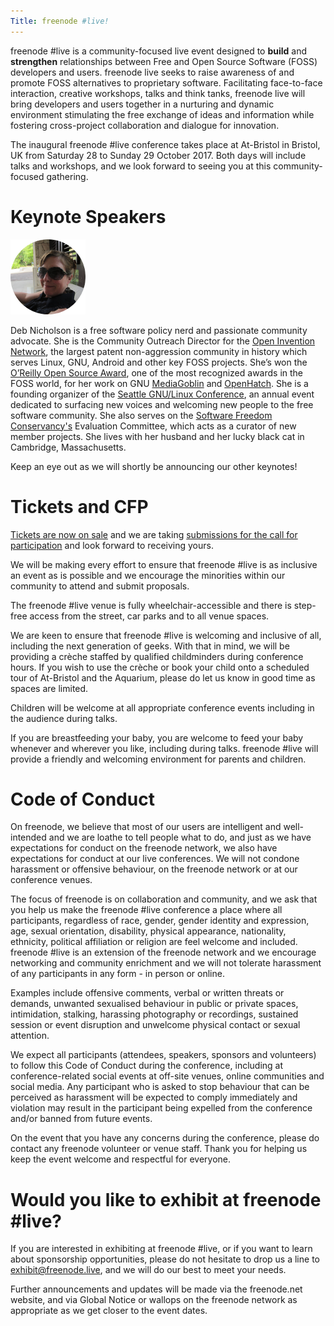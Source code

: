 ```yaml
---
Title: freenode #live!
---
```

freenode #live is a community-focused live event designed to **build** and **strengthen** relationships between Free and Open Source Software (FOSS) developers and users. freenode live seeks to raise awareness of and promote FOSS alternatives to proprietary software. Facilitating face-to-face interaction, creative workshops, talks and think tanks, freenode live will bring developers and users together in a nurturing and dynamic environment stimulating the free exchange of ideas and information while fostering cross-project collaboration and dialogue for innovation. 

The inaugural freenode #live conference takes place at At-Bristol in Bristol, UK from Saturday 28 to Sunday 29 October 2017. Both days will include talks and workshops, and we look forward to seeing you at this community-focused gathering.

# Keynote Speakers

![Deb Nicholson Bio Picture](/static/img/FNLIVEKN1-DebNicholson.png)

Deb Nicholson is a free software policy nerd and passionate community advocate. She is the Community Outreach Director for the [Open Invention Network](https://www.openinventionnetwork.com), the largest patent non-aggression community in history which serves Linux, GNU, Android and other key FOSS projects. She’s won the [O’Reilly Open Source Award](https://en.wikipedia.org/wiki/O%27Reilly_Open_Source_Award), one of the most recognized awards in the FOSS world, for her work on GNU [MediaGoblin](https://mediagoblin.org/) and [OpenHatch](https://openhatch.org/). She is a founding organizer of the [Seattle GNU/Linux Conference](https://seagl.org/), an annual event dedicated to surfacing new voices and welcoming new people to the free software community. She also serves on the [Software Freedom Conservancy's](https://sfconservancy.org/) Evaluation Committee, which acts as a curator of new member projects. She lives with her husband and her lucky black cat in Cambridge, Massachusetts.

Keep an eye out as we will shortly be announcing our other keynotes!

# Tickets and CFP

[Tickets are now on sale](https://freenode.live/conference/fn-live17/tickets) and we are taking [submissions for the call for participation](https://freenode.live/conference/fn-live17/program/proposal/new) and look forward to receiving yours.

We will be making every effort to ensure that freenode #live is as inclusive an event as is possible and we encourage the minorities within our community to attend and submit proposals.

The freenode #live venue is fully wheelchair-accessible and there is step-free access from the street, car parks and to all venue spaces.

We are keen to ensure that freenode #live is welcoming and inclusive of all, including the next generation of geeks. With that in mind, we will be providing a crèche staffed by qualified childminders during conference hours. If you wish to use the crèche or book your child onto a scheduled tour of At-Bristol and the Aquarium, please do let us know in good time as spaces are limited.

Children will be welcome at all appropriate conference events including in the audience during talks.

If you are breastfeeding your baby, you are welcome to feed your baby whenever and wherever you like, including during talks. freenode #live will provide a friendly and welcoming environment for parents and children.

# Code of Conduct

On freenode, we believe that most of our users are intelligent and well-intended and we are loathe to tell people what to do, and just as we have expectations for conduct on the freenode network, we also have expectations for conduct at our live conferences. We will not condone harassment or offensive behaviour, on the freenode network or at our conference venues. 

The focus of freenode is on collaboration and community, and we ask that you help us make the freenode #live conference a place where all participants, regardless of race, gender, gender identity and expression, age, sexual orientation, disability, physical appearance, nationality, ethnicity, political affiliation or religion are feel welcome and included. freenode #live is an extension of the freenode network and we encourage networking and community enrichment and we will not tolerate harassment of any participants in any form - in person or online.

Examples include offensive comments, verbal or written threats or demands, unwanted sexualised behaviour in public or private spaces, intimidation, stalking, harassing photography or recordings, sustained session or event disruption and unwelcome physical contact or sexual attention. 

We expect all participants (attendees, speakers, sponsors and volunteers) to follow this Code of Conduct during the conference, including at conference-related social events at off-site venues, online communities and social media. Any participant who is asked to stop behaviour that can be perceived as harassment will be expected to comply immediately and violation may result in the participant being expelled from the conference and/or banned from future events.

On the event that you have any concerns during the conference, please do contact any freenode volunteer or venue staff. Thank you for helping us keep the event welcome and respectful for everyone.


# Would you like to exhibit at freenode #live?

If you are interested in exhibiting at freenode #live, or if you want to learn about sponsorship opportunities, please do not hesitate to drop us a line to exhibit@freenode.live, and we will do our best to meet your needs.

Further announcements and updates will be made via the freenode.net website, and via Global Notice or wallops on the freenode network as appropriate as we get closer to the event dates.
